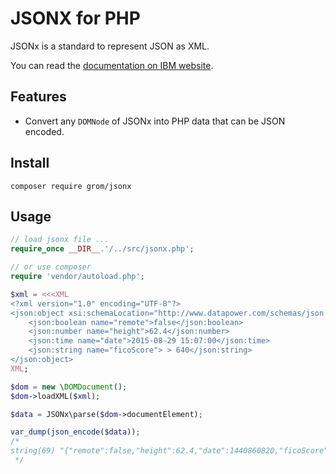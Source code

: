 JSONX for PHP
=============

JSONx is a standard to represent JSON as XML.

You can read the [documentation on IBM website](https://www.ibm.com/docs/fr/datapower-gateway/10.5.x?topic=20-jsonx).

Features
--------

* Convert any `DOMNode` of JSONx into PHP data that can be JSON encoded.

Install
-------

    composer require grom/jsonx

Usage
-----

```php
// load jsonx file ...
require_once __DIR__.'/../src/jsonx.php';

// or use composer
require 'vendor/autoload.php';

$xml = <<<XML
<?xml version="1.0" encoding="UTF-8"?>
<json:object xsi:schemaLocation="http://www.datapower.com/schemas/json jsonx.xsd" xmlns:xsi="http://www.w3.org/2001/XMLSchema-instance" xmlns:json="http://www.ibm.com/xmlns/prod/2009/jsonx">
    <json:boolean name="remote">false</json:boolean>
    <json:number name="height">62.4</json:number>
    <json:time name="date">2015-08-29 15:07:00</json:time>
    <json:string name="ficoScore"> > 640</json:string>
</json:object>
XML;

$dom = new \DOMDocument();
$dom->loadXML($xml);

$data = JSONx\parse($dom->documentElement);

var_dump(json_encode($data));
/*
string(69) "{"remote":false,"height":62.4,"date":1440860820,"ficoScore":" > 640"}"
 */
```
